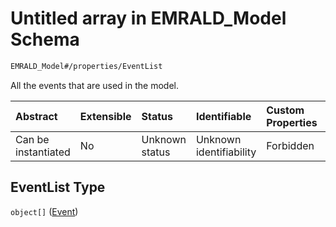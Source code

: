# Untitled array in EMRALD_Model Schema

```txt
EMRALD_Model#/properties/EventList
```

All the events that are used in the model.

| Abstract            | Extensible | Status         | Identifiable            | Custom Properties | Additional Properties | Access Restrictions | Defined In                                                                                                    |
| :------------------ | :--------- | :------------- | :---------------------- | :---------------- | :-------------------- | :------------------ | :------------------------------------------------------------------------------------------------------------ |
| Can be instantiated | No         | Unknown status | Unknown identifiability | Forbidden         | Allowed               | none                | [EMRALD_JsonSchemaV3_0.json*](../../../../../Emrald-UI/out/EMRALD_JsonSchemaV3_0.json "open original schema") |

## EventList Type

`object[]` ([Event](emrald_jsonschemav3\_0-definitions-event.md))
